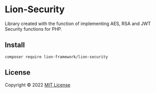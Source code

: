 # Lion-Security
Library created with the function of implementing AES, RSA and JWT Security functions for PHP.

## Install
```
composer require lion-framework/lion-security
```

## License

Copyright © 2022 [MIT License](https://github.com/Sleon4/Lion-Security/blob/main/LICENSE)